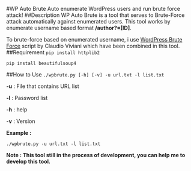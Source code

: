 #WP Auto Brute
Auto enumerate WordPress users and run brute force attack!
##Description
WP Auto Brute is a tool that serves to Brute-Force attack automatically against enumerated users. This tool works by enumerate username based format **/author?=[ID]**.

To brute-force based on enumerated username, i use [WordPress Brute Force](https://github.com/claudioviviani/wordbrutepress) script by Claudio Viviani which have been combined in this tool. 
##Requirement
`pip install httplib2`

`pip install beautifulsoup4`

##How to Use
`./wpbrute.py [-h] [-v] -u url.txt -l list.txt`

**-u** : File that contains URL list

**-l** : Password list

**-h** : help

**-v** : Version

**Example :**

`./wpbrute.py -u url.txt -l list.txt`

**Note : This tool still in the process of development, you can help me to develop this tool.**

